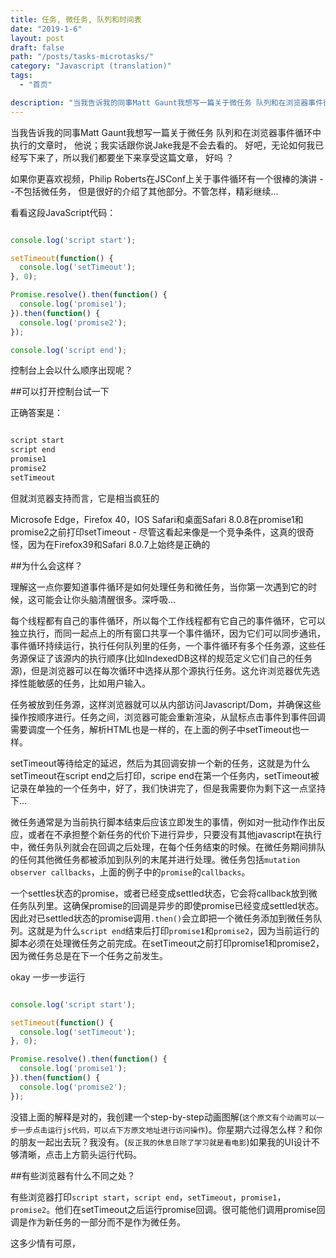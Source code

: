 ```yaml
---
title: 任务, 微任务, 队列和时间表
date: "2019-1-6"
layout: post
draft: false
path: "/posts/tasks-microtasks/"
category: "Javascript (translation)"
tags:
  - "首页"

description: "当我告诉我的同事Matt Gaunt我想写一篇关于微任务 队列和在浏览器事件循环中执行的文章时；  他说；我实话跟你说Jake我是不会去看的。 好吧；无论如何我已经写下来了；所以我们都要坐下来享受这篇文章； 好吗 ？"
---
```


当我告诉我的同事Matt Gaunt我想写一篇关于微任务 队列和在浏览器事件循环中执行的文章时，  他说；我实话跟你说Jake我是不会去看的。 好吧，无论如何我已经写下来了，所以我们都要坐下来享受这篇文章， 好吗 ？

如果你更喜欢视频，Philip Roberts在JSConf上关于事件循环有一个很棒的演讲 --不包括微任务， 但是很好的介绍了其他部分。不管怎样，精彩继续...

看看这段JavaScript代码：

```javascript

console.log('script start');

setTimeout(function() {
  console.log('setTimeout');
}, 0);

Promise.resolve().then(function() {
  console.log('promise1');
}).then(function() {
  console.log('promise2');
});

console.log('script end');

```
控制台上会以什么顺序出现呢？

##可以打开控制台试一下

正确答案是：
```javascript

script start
script end
promise1
promise2
setTimeout

```
但就浏览器支持而言，它是相当疯狂的

Microsofe Edge，Firefox 40，IOS Safari和桌面Safari 8.0.8在promise1和promise2之前打印setTimeout - 尽管这看起来像是一个竞争条件，这真的很奇怪，因为在Firefox39和Safari 8.0.7上始终是正确的

##为什么会这样？

理解这一点你要知道事件循环是如何处理任务和微任务，当你第一次遇到它的时候，这可能会让你头脑清醒很多。深呼吸...

每个线程都有自己的事件循环，所以每个工作线程都有它自己的事件循环，它可以独立执行，而同一起点上的所有窗口共享一个事件循环，因为它们可以同步通讯，事件循环持续运行，执行任何队列里的任务，一个事件循环有多个任务源，这些任务源保证了该源内的执行顺序(比如IndexedDB这样的规范定义它们自己的任务源)，但是浏览器可以在每次循环中选择从那个源执行任务。这允许浏览器优先选择性能敏感的任务，比如用户输入。

任务被放到任务源，这样浏览器就可以从内部访问Javascript/Dom，并确保这些操作按顺序进行。任务之间，浏览器可能会重新渲染，从鼠标点击事件到事件回调需要调度一个任务，解析HTML也是一样的，在上面的例子中setTimeout也一样。

setTimeout等待给定的延迟，然后为其回调安排一个新的任务，这就是为什么setTimeout在script end之后打印，scripe end在第一个任务内，setTimeout被记录在单独的一个任务中，好了，我们快讲完了，但是我需要你为剩下这一点坚持下...

微任务通常是为当前执行脚本结束后应该立即发生的事情，例如对一批动作作出反应，或者在不承担整个新任务的代价下进行异步，只要没有其他javascript在执行中，微任务队列就会在回调之后处理，在每个任务结束的时候。在微任务期间排队的任何其他微任务都被添加到队列的末尾并进行处理。微任务包括`mutation observer callbacks`，上面的例子中的`promise`的`callbacks`。

一个settles状态的promise，或者已经变成settled状态，它会将callback放到微任务队列里。这确保promise的回调是异步的即使promise已经变成settled状态。因此对已settled状态的promise调用`.then()`会立即把一个微任务添加到微任务队列。这就是为什么`script end`结束后打印`promise1`和`promise2`，因为当前运行的脚本必须在处理微任务之前完成。在setTimeout之前打印promise1和promise2，因为微任务总是在下一个任务之前发生。

okay 一步一步运行

```javascript

console.log('script start');

setTimeout(function() {
  console.log('setTimeout');
}, 0);

Promise.resolve().then(function() {
  console.log('promise1');
}).then(function() {
  console.log('promise2');
});

```

没错上面的解释是对的，我创建一个step-by-step动画图解(`这个原文有个动画可以一步一步点击运行js代码，可以点下方原文地址进行访问操作`)。你星期六过得怎么样？和你的朋友一起出去玩？我没有。(`反正我的休息日除了学习就是看电影`)如果我的UI设计不够清晰，点击上方箭头运行代码。

##有些浏览器有什么不同之处？

有些浏览器打印`script start`，`script end`，`setTimeout`，`promise1`，`promise2`。他们在setTimeout之后运行promise回调。很可能他们调用promise回调是作为新任务的一部分而不是作为微任务。

这多少情有可原，